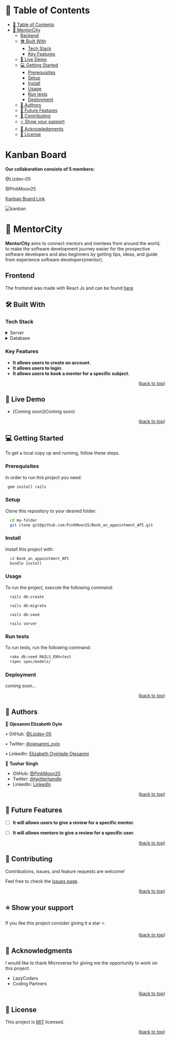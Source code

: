 # 📗 Table of Contents

- [📗 Table of Contents](#-table-of-contents)
- [📖 MentorCity  ](#-exotic-rentals--)
  - [Backend](#backend)
  - [🛠 Built With ](#-built-with-)
    - [Tech Stack ](#tech-stack-)
    - [Key Features ](#key-features-)
  - [🚀 Live Demo ](#-live-demo-)
  - [💻 Getting Started ](#-getting-started-)
    - [Prerequisites](#prerequisites)
    - [Setup](#setup)
    - [Install](#install)
    - [Usage](#usage)
    - [Run tests](#run-tests)
    - [Deployment](#deployment)
  - [👥 Authors ](#-authors-)
  - [🔭 Future Features ](#-future-features-)
  - [🤝 Contributing ](#-contributing-)
  - [⭐️ Show your support ](#️-show-your-support-)
  - [🙏 Acknowledgments ](#-acknowledgments-)
  - [📝 License ](#-license-)

# Kanban Board

**Our collaboration consists of 5 members:**

@Lizdev-05

@PinkMoon25



[Kanban Board Link](https://github.com/users/PinkMoon25/projects/6)

![kanban](./src/assets/images/Screenshot%202022-12-08%20at%2016.35.04.png)

# 📖 MentorCity  <a name="about-project"></a>

**MentorCity** aims to connect mentors and mentees from around the world, to make the software development journey easier for the prospective software developers and also beginners by getting tips, ideas, and guide from experience software developers(mentor).

## Frontend

The frontend was made with React Js and can be found [here](git@github.com:PinkMoon25/Book_an_appointment_front_end.git)

## 🛠 Built With <a name="built-with"></a>

### Tech Stack <a name="tech-stack"></a>

<details>
  <summary>Server</summary>
  <ul>
    <li><a href="https://rubyonrails.org/">Ruby on Rails</a></li>
  </ul>
</details>

<details>
<summary>Database</summary>
  <ul>
    <li><a href="https://www.postgresql.org/">PostgreSQL</a></li>
  </ul>
</details>

### Key Features <a name="key-features"></a>

- **It allows users to create an account.**
- **It allows users to login.**
- **It allows users to book a mentor for a specific subject.**

<p align="right">(<a href="#readme-top">back to top</a>)</p>

## 🚀 Live Demo <a name="live-demo"></a>

- [Coming soon](Coming soon)

<p align="right">(<a href="#readme-top">back to top</a>)</p>

## 💻 Getting Started <a name="getting-started"></a>

To get a local copy up and running, follow these steps.

### Prerequisites

In order to run this project you need:

```sh
 gem install rails
```

### Setup

Clone this repository to your desired folder:

```sh
  cd my-folder
  git clone git@github.com:PinkMoon25/Book_an_appointment_API.git
```

### Install

Install this project with:

```sh
  cd Book_an_appointment_API
  bundle install
```

### Usage

To run the project, execute the following command:

```
  rails db:create
```

```
  rails db:migrate
```

```
  rails db:seed
```

```
  rails server
```

### Run tests

To run tests, run the following command:

```sh
  rake db:seed RAILS_ENV=test
  rspec spec/models/
```

### Deployment
coming soon...


<p align="right">(<a href="#readme-top">back to top</a>)</p>

## 👥 Authors <a name="authors"></a>

👤 **Ojesanmi Elizabeth Oyin**


• GitHub: [@Lizdev-05](https://github.com/Lizdev-05)

• Twitter: [@ojesanmi_oyin](https://twitter.com/ojesanmi_oyin)

• LinkedIn: [Elizabeth Oyinlade Ojesanmi](https://www.linkedin.com/in/elizabeth-oyinlade-ojesanmi-0702aa16a)


👤 **Tushar Singh**

- GitHub: [@PinkMoon25](https://github.com/PinkMoon25/)
- Twitter: [@twitterhandle](https://twitter.com/TusharS90674484)
- LinkedIn: [LinkedIn](https://www.linkedin.com/in/meet-tushar-singh/)

<p align="right">(<a href="#readme-top">back to top</a>)</p>

## 🔭 Future Features <a name="future-features"></a>
- [ ] **It will allows users to give a review for a specific mentor.**
- [ ] **It will allows mentors to give a review for a specific user.**


<p align="right">(<a href="#readme-top">back to top</a>)</p>

## 🤝 Contributing <a name="contributing"></a>

Contributions, issues, and feature requests are welcome!

Feel free to check the [issues page](../../issues/).

<p align="right">(<a href="#readme-top">back to top</a>)</p>

## ⭐️ Show your support <a name="support"></a>

If you like this project consider giving it a star ⭐️.

<p align="right">(<a href="#readme-top">back to top</a>)</p>

## 🙏 Acknowledgments <a name="acknowledgements"></a>

I would like to thank Microverse for giving me the opportunity to work on this project.
- LazyCoders
- Coding Partners

<p align="right">(<a href="#readme-top">back to top</a>)</p>

## 📝 License <a name="license"></a>

This project is [MIT](./MIT.md) licensed.

<p align="right">(<a href="#readme-top">back to top</a>)</p>

